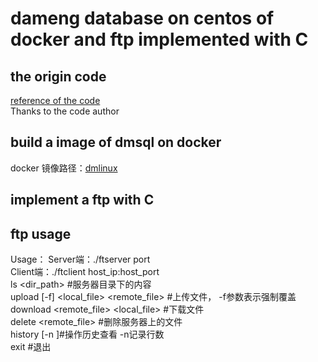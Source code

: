 # dameng database on centos of docker and ftp implemented with C

## the origin code
[reference of the code](https://www.cnblogs.com/wanghao-boke/p/11930651.html)  
Thanks to the code author
## build a image of dmsql on docker
docker 镜像路径：[dmlinux](https://hub.docker.com/repository/docker/rzzhimo/dmlinux)
## implement a ftp with C
## ftp usage
Usage： Server端：./ftserver port  
Client端：./ftclient host_ip:host_port  
ls <dir_path> #服务器目录下的内容  
upload [-f] <local_file> <remote_file> #上传文件， -f参数表示强制覆盖  
download <remote_file> <local_file> #下载文件  
delete <remote_file> #删除服务器上的文件  
history [-n <number>]#操作历史查看 -n记录行数  
exit #退出  
